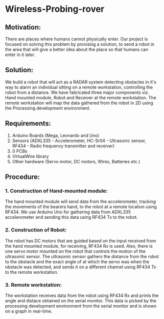 # Wireless-Probing-rover

## Motivation:

There are places where humans cannot physically enter. Our project is focused on solving this problem by provising a solution, to send a robot in the area that will give a better idea about the place so that humans can enter in it later.

## Solution:

We build a robot that will act as a RADAR system detecting obstacles in it's way to alarm an individual sitting on a remote workstation, controlling the robot from a distance.
We have fabricated three major components viz. Hand mounted module, Robot and Receiver at the remote workstation.
The remote workstation will map the data gathered from the robot in 2D using the Processing development environment.

## Requirements:

1. Arduino Boards (Mega, Leonardo and Uno)
2. Sensors (ADXL335 - Accelerometer, HC-Sr04 - Ultrasonic sensor, RF434 - Radio frequency transmitter and receiver)
3. 0 PCBs
4. VirtualWire library
5. Other hardware (Servo motor, DC motors, Wires, Batteries etc.)

## Procedure:

### 1. Construction of Hand-mounted module:

The hand mounted module will send data from the accelerometer, tracking the movements of the bearers hand, to the robot at a remote location using RF434.
We use Arduino Uno for gathering data from ADXL335 accelerometer and sending this data using RF434 Tx to the robot.

### 2. Construction of Robot:

The robot has DC motors that are guided based on the input received from the hand mounted module, for receiving, RF434 Rx is used.
Also, there is one servo motor mounted on the robot that controls the motion of the ultrasonic sensor.
The ultrasonic sensor gathers the distance from the robot to the obstacle and the exact angle of at which the servo was when the obstacle was detected, and sends it on a different channel using RF434 Tx to the remote workstation.

### 3. Remote workstation:

The workstation receives data from the robot using RF434 Rx and prints the angle and distace obtained on the serial monitor.
This data is picked by the processing development environment from the serial monitor and is shown on a graph in real-time.

